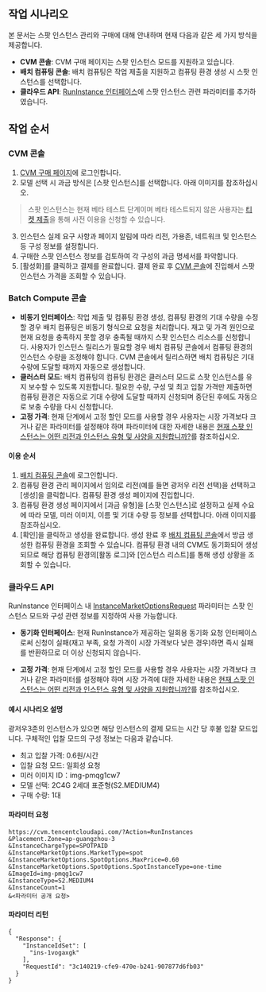 ## 작업 시나리오
본 문서는 스팟 인스턴스 관리와 구매에 대해 안내하며 현재 다음과 같은 세 가지 방식을 제공합니다.
- **CVM 콘솔**: CVM 구매 페이지는 스팟 인스턴스 모드를 지원하고 있습니다.
- **배치 컴퓨팅 콘솔**: 배치 컴퓨팅은 작업 제출을 지원하고 컴퓨팅 환경 생성 시 스팟 인스턴스를 선택합니다.
- **클라우드 API**: [RunInstance 인터페이스](https://cloud.tencent.com/document/api/213/15730)에 스팟 인스턴스 관련 파라미터를 추가하였습니다.


## 작업 순서
### CVM 콘솔

1. [CVM 구매 페이지](https://buy.cloud.tencent.com/cvm)에 로그인합니다.
2. 모델 선택 시 과금 방식은 [스팟 인스턴스]를 선택합니다. 아래 이미지를 참조하십시오.
> 스팟 인스턴스는 현재 베타 테스트 단계이며 베타 테스트되지 않은 사용자는 [티켓 제출](https://console.cloud.tencent.com/workorder/category)을 통해 사전 이용을 신청할 수 있습니다.
>
3. 인스턴스 실제 요구 사항과 페이지 알림에 따라 리전, 가용존, 네트워크 및 인스턴스 등 구성 정보를 설정합니다.
4. 구매한 스팟 인스턴스 정보를 검토하여 각 구성의 과금 명세서를 파악합니다.
5. [활성화]를 클릭하고 결제를 완료합니다.
결제 완료 후 [CVM 콘솔](https://console.cloud.tencent.com/cvm)에 진입해서 스팟 인스턴스 가격을 조회할 수 있습니다.

### Batch Compute 콘솔
- **비동기 인터페이스**: 작업 제출 및 컴퓨팅 환경 생성, 컴퓨팅 환경의 기대 수량을 수정할 경우 배치 컴퓨팅은 비동기 형식으로 요청을 처리합니다. 재고 및 가격 원인으로 현재 요청을 충족하지 못할 경우 충족될 때까지 스팟 인스턴스 리소스를 신청합니다.
사용자가 인스턴스 릴리스가 필요할 경우 배치 컴퓨팅 콘솔에서 컴퓨팅 환경의 인스턴스 수량을 조정해야 합니다. CVM 콘솔에서 릴리스하면 배치 컴퓨팅은 기대 수량에 도달할 때까지 자동으로 생성합니다.
- **클러스터 모드**: 배치 컴퓨팅의 컴퓨팅 환경은 클러스터 모드로 스팟 인스턴스를 유지 보수할 수 있도록 지원합니다. 필요한 수량, 구성 및 최고 입찰 가격만 제출하면 컴퓨팅 환경은 자동으로 기대 수량에 도달할 때까지 신청되며 중단된 후에도 자동으로 보충 수량을 다시 신청합니다.
- **고정 가격**: 현재 단계에서 고정 할인 모드를 사용할 경우 사용자는 시장 가격보다 크거나 같은 파라미터를 설정해야 하며 파라미터에 대한 자세한 내용은 [현재 스팟 인스턴스는 어떤 리전과 인스턴스 유형 및 사양을 지원합니까?](https://intl.cloud.tencent.com/document/product/213/17817)를 참조하십시오.

#### 이용 순서

1. [배치 컴퓨팅 콘솔](https://console.cloud.tencent.com/batch/env)에 로그인합니다.
2. 컴퓨팅 환경 관리 페이지에서 임의로 리전(예를 들면 광저우 리전 선택)을 선택하고[생성]을 클릭합니다.
컴퓨팅 환경 생성 페이지에 진입합니다.
3. 컴퓨팅 환경 생성 페이지에서 [과금 유형]을 [스팟 인스턴스]로 설정하고 실제 수요에 따라 모델, 미러 이미지, 이름 및 기대 수량 등 정보를 선택합니다. 아래 이미지를 참조하십시오.
4. [확인]을 클릭하고 생성을 완료합니다.
생성 완료 후 [배치 컴퓨팅 콘솔](https://console.cloud.tencent.com/batch/env)에서 방금 생성한 컴퓨팅 환경을 조회할 수 있습니다. 컴퓨팅 환경 내의 CVM도 동기화되어 생성되므로 해당 컴퓨팅 환경의[활동 로그]와 [인스턴스 리스트]를 통해 생성 상황을 조회할 수 있습니다.


### 클라우드 API
RunInstance 인터페이스 내 [InstanceMarketOptionsRequest](https://cloud.tencent.com/document/api/213/15753#InstanceMarketOptionsRequest) 파라미터는 스팟 인스턴스 모드와 구성 관련 정보를 지정하여 사용 가능합니다.
* **동기화 인터페이스**: 현재 RunInstance가 제공하는 일회용 동기화 요청 인터페이스로써 신청이 실패(재고 부족, 요청 가격이 시장 가격보다 낮은 경우)하면 즉시 실패를 반환하므로 더 이상 신청되지 않습니다.
- **고정 가격**: 현재 단계에서 고정 할인 모드를 사용할 경우 사용자는 시장 가격보다 크거나 같은 파라미터를 설정해야 하며 시장 가격에 대한 자세한 내용은 [현재 스팟 인스턴스는 어떤 리전과 인스턴스 유형 및 사양을 지원합니까?](https://intl.cloud.tencent.com/document/product/213/17817)를 참조하십시오.

#### 예시 시나리오 설명
광저우3존의 인스턴스가 있으면 해당 인스턴스의 결제 모드는 시간 당 후불 입찰 모드입니다. 구체적인 입찰 모드의 구성 정보는 다음과 같습니다.
- 최고 입찰 가격: 0.6원/시간
- 입찰 요청 모드: 일회성 요청
- 미러 이미지 ID：img-pmqg1cw7
- 모델 선택: 2C4G 2세대 표준형(S2.MEDIUM4)
- 구매 수량: 1대

#### 파라미터 요청
```
https://cvm.tencentcloudapi.com/?Action=RunInstances
&Placement.Zone=ap-guangzhou-3
&InstanceChargeType=SPOTPAID
&InstanceMarketOptions.MarketType=spot
&InstanceMarketOptions.SpotOptions.MaxPrice=0.60
&InstanceMarketOptions.SpotOptions.SpotInstanceType=one-time
&ImageId=img-pmqg1cw7
&InstanceType=S2.MEDIUM4
&InstanceCount=1
&<파라미터 공개 요청>
```

#### 파라미터 리턴
```
{
  "Response": {
    "InstanceIdSet": [
      "ins-1vogaxgk"
    ],
    "RequestId": "3c140219-cfe9-470e-b241-907877d6fb03"
  }
}
```


